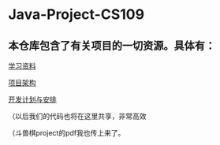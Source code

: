 # Java-Project-CS109
## 本仓库包含了有关项目的一切资源。具体有：

[学习资料](https://github.com/Surgiu/Java-Project-CS109/blob/Surgiu-patch-1/%E9%A1%B9%E7%9B%AE%E5%8F%AF%E8%83%BD%E7%94%A8%E5%88%B0%E7%9A%84%E5%AD%A6%E4%B9%A0%E8%B5%84%E6%96%99.md)


 [项目架构](https://github.com/Surgiu/Java-Project-CS109/blob/Surgiu-patch-1/%E9%A1%B9%E7%9B%AE%E5%8F%AF%E8%83%BD%E7%94%A8%E5%88%B0%E7%9A%84%E5%AD%A6%E4%B9%A0%E8%B5%84%E6%96%99.md)

 [开发计划与安排](https://github.com/Surgiu/Java-Project-CS109/blob/Surgiu-patch-1/%E9%A1%B9%E7%9B%AE%E5%BC%80%E5%8F%91%E8%AE%A1%E5%88%92.md)

（以后我们的代码也将在这里共享，非常高效

（斗兽棋project的pdf我也传上来了。
